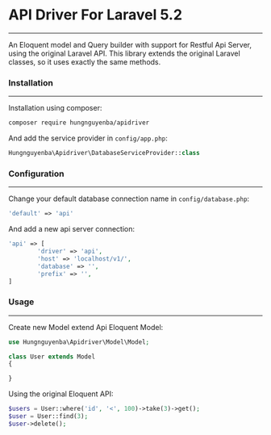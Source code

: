 # API Driver For Laravel 5.2
---------------------------

An Eloquent model and Query builder with support for Restful Api Server, using the original Laravel API. This library extends the original Laravel classes, so it uses exactly the same methods.

### Installation
---------------
Installation using composer:
```bash
composer require hungnguyenba/apidriver
```

And add the service provider in `config/app.php`:
```php
Hungnguyenba\Apidriver\DatabaseServiceProvider::class
```

### Configuration
----------------
Change your default database connection name in `config/database.php`:

```php
'default' => 'api'
```

And add a new api server connection:

```php
'api' => [
        'driver' => 'api',
        'host' => 'localhost/v1/',
        'database' => '',
        'prefix' => '',
]
```

### Usage
--------

Create new Model extend Api Eloquent Model:

```php
use Hungnguyenba\Apidriver\Model\Model;

class User extends Model
{

}
```

Using the original Eloquent API:

```php
$users = User::where('id', '<', 100)->take(3)->get();
$user = User::find(3);
$user->delete();
```